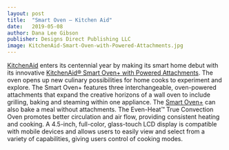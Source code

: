 ```yaml
---
layout: post
title:  "Smart Oven – Kitchen Aid"
date:   2019-05-08
author: Dana Lee Gibson
publisher: Designs Direct Publishing LLC
image: KitchenAid-Smart-Oven-with-Powered-Attachments.jpg
---
```


[KitchenAid](https://www.kitchenaid.com/) enters its centennial year by making its smart home debut with its innovative [KitchenAid® Smart Oven+ with Powered Attachments](https://www.kitchenaid.com/). The oven opens up new culinary possibilities for home cooks to experiment and explore. <!--more-->The Smart Oven+ features three interchangeable, oven-powered attachments that expand the creative horizons of a wall oven to include grilling, baking and steaming within one appliance. The [Smart Oven+](https://www.kitchenaid.com/) can also bake a meal without attachments. The Even-Heat™ True Convection Oven promotes better circulation and air flow, providing consistent heating and cooking. A 4.5-inch, full-color, glass-touch LCD display is compatible with mobile devices and allows users to easily view and select from a variety of capabilities, giving users control of cooking modes.  
